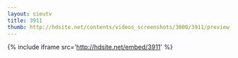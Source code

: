 ```yaml
---
layout: sieutv
title: 3911
thumb: http://hdsite.net/contents/videos_screenshots/3000/3911/preview_360p.mp4.jpg
---
```

{% include iframe src='http://hdsite.net/embed/3911' %}
 
